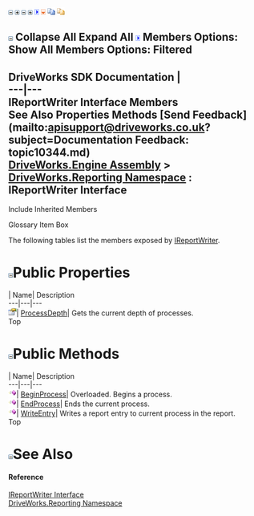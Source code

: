 ![](dotnetimages/collapse.gif) ![](dotnetimages/expand.gif) ![](dotnetimages/collapse.gif) ![](dotnetimages/expand.gif) ![](dotnetimages/drpdown.gif) ![](dotnetimages/drpdown_orange.gif) ![](dotnetimages/copycode.gif) ![](dotnetimages/copycodeHighlight.gif)

![](dotnetimages/collapse.gif) Collapse All Expand All ![](dotnetimages/drpdown.gif) Members Options: Show All  Members Options: Filtered   
---  
DriveWorks SDK Documentation  |   
---|---  
IReportWriter Interface Members   
See Also Properties Methods [Send Feedback](mailto:apisupport@driveworks.co.uk?subject=Documentation Feedback: topic10344.md)  
[DriveWorks.Engine Assembly](topic2156.md) > [DriveWorks.Reporting Namespace](topic10334.md) : IReportWriter Interface  
---  
  
Include Inherited Members    


Glossary Item Box

The following tables list the members exposed by [IReportWriter](topic10344.md).

# ![](dotnetimages/collapse.gif)Public Properties

| Name| Description  
---|---|---  
![ Property](dotnetimages/Property.gif)| [ProcessDepth](topic10354.md)| Gets the current depth of processes.   
Top

# ![](dotnetimages/collapse.gif)Public Methods

| Name| Description  
---|---|---  
![ Method](dotnetimages/Method.gif)| [BeginProcess](topic10349.md)| Overloaded. Begins a process.   
![ Method](dotnetimages/Method.gif)| [EndProcess](topic10352.md)| Ends the current process.   
![ Method](dotnetimages/Method.gif)| [WriteEntry](topic10353.md)| Writes a report entry to current process in the report.   
Top

# ![](dotnetimages/collapse.gif)See Also

#### Reference

[IReportWriter Interface](topic10344.md)   
[DriveWorks.Reporting Namespace](topic10334.md)


